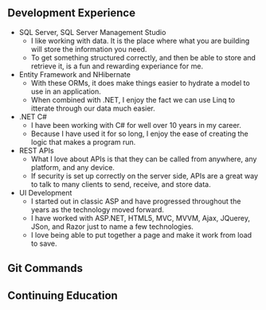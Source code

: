 ## Development Experience
- SQL Server, SQL Server Management Studio
  - I like working with data. It is the place where what you are building will store the information you need. 
  - To get something structured correctly, and then be able to store and retrieve it, is a fun and rewarding experiance for me.
- Entity Framework and NHibernate
  - With these ORMs, it does make things easier to hydrate a model to use in an application.
  - When combined with .NET, I enjoy the fact we can use Linq to itterate through our data much easier.
- .NET C#
  - I have been working with C# for well over 10 years in my career. 
  - Because I have used it for so long, I enjoy the ease of creating the logic that makes a program run.
- REST APIs
  - What I love about APIs is that they can be called from anywhere, any platform, and any device.
  - If security is set up correctly on the server side, APIs are a great way to talk to many clients to send, receive, and store data.
- UI Development
  - I started out in classic ASP and have progressed throughout the years as the technology moved forward.
  - I have worked with ASP.NET, HTML5, MVC, MVVM, Ajax, JQuerey, JSon, and Razor just to name a few technologies.
  - I love being able to put together a page and make it work from load to save.
## Git Commands

## Continuing Education